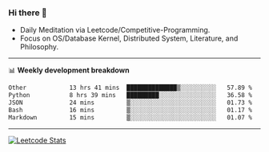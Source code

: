 ### Hi there 👋
* Daily Meditation via Leetcode/Competitive-Programming.
* Focus on OS/Database Kernel, Distributed System, Literature, and Philosophy.

-------

📊 **Weekly development breakdown**
<!--START_SECTION:waka-->

```txt
Other            13 hrs 41 mins  ██████████████▒░░░░░░░░░░   57.89 %
Python           8 hrs 39 mins   █████████░░░░░░░░░░░░░░░░   36.58 %
JSON             24 mins         ▒░░░░░░░░░░░░░░░░░░░░░░░░   01.73 %
Bash             16 mins         ▒░░░░░░░░░░░░░░░░░░░░░░░░   01.17 %
Markdown         15 mins         ▒░░░░░░░░░░░░░░░░░░░░░░░░   01.07 %
```

<!--END_SECTION:waka-->

-------

[![Leetcode Stats](https://leetcard.jacoblin.cool/hzhang413?font=Fira+Mono)](https://leetcode.com/fxrc)
<!-- ![image](./cyberpunk-ghost-in-the-shell.gif)
![image](./gis-archive.png) -->
